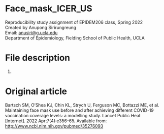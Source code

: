 # Face_mask_ICER_US
Reproducibility study assignment of EPIDEM206 class, Spring 2022 <br />
Created by Anupong Sirirungreung <br />
Email: anusiri@g.ucla.edu <br />
Department of Epidemiology, Fielding School of Public Health, UCLA

# File description
1. 

# Original article
Bartsch SM, O’Shea KJ, Chin KL, Strych U, Ferguson MC, Bottazzi ME, et al. Maintaining face mask use before and after achieving different COVID-19 vaccination coverage levels: a modelling study. Lancet Public Heal [Internet]. 2022 Apr;7(4):e356–65. Available from: http://www.ncbi.nlm.nih.gov/pubmed/35276093
